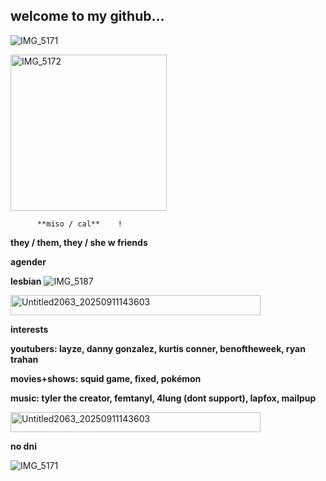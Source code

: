 ## welcome to my github...

![IMG_5171](https://github.com/user-attachments/assets/b65b1e00-15a1-40d2-bf7d-74e5982ee7c6)

<img width="250" height="250" alt="IMG_5172" src="https://github.com/user-attachments/assets/e01b64ae-c909-4237-ad92-19b7d894b83d" />


          **miso / cal**    !


**they / them, they / she w friends**

**agender**

**lesbian**     ![IMG_5187](https://github.com/user-attachments/assets/71696518-5b96-447d-97aa-f52a97ec565a)


<img width="400" height="32" alt="Untitled2063_20250911143603" src="https://github.com/user-attachments/assets/cf2b7fe9-2919-4a97-ba16-b8fab48a55bb" >



**interests**

**youtubers: layze, danny gonzalez, kurtis conner, benoftheweek, ryan trahan**

**movies+shows: squid game, fixed, pokémon**

**music: tyler the creator, femtanyl, 4lung (dont support), lapfox, mailpup**

<img width="400" height="32" alt="Untitled2063_20250911143603" src="https://github.com/user-attachments/assets/791c3ac5-acaa-42e0-a41e-2841efec2be7" />

**no dni**

![IMG_5171](https://github.com/user-attachments/assets/e8b9f962-632d-4fb9-970a-fe5ad9fc351f)
